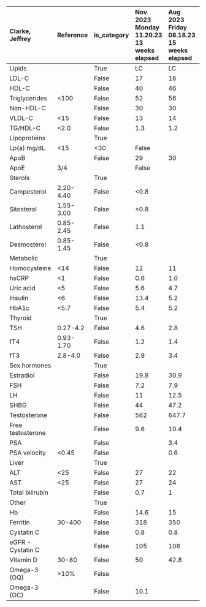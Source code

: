 | Clarke, Jeffrey   | Reference   | is_category   | <div class='header-content'>Nov<br><span class='year'>2023</span><div class='date_tip'>Monday<br>11.20.23<br>13 weeks elapsed</div></div>   | <div class='header-content'>Aug<br><span class='year'>2023</span><div class='date_tip'>Friday<br>08.18.23<br>15 weeks elapsed</div></div>   | <div class='header-content'>May<br><span class='year'>2023</span><div class='date_tip'>Thursday<br>05.04.23<br>22 weeks elapsed</div></div>   | <div class='header-content'>Nov<br><span class='year'>2022</span><div class='date_tip'>Wednesday<br>11.30.22<br>22 weeks elapsed</div></div>   | <div class='header-content'>Jun<br><span class='year'>2022</span><div class='date_tip'>Tuesday<br>06.28.22<br>20 weeks elapsed</div></div>   | <div class='header-content'>Feb<br><span class='year'>2022</span><div class='date_tip'>Tuesday<br>02.08.22<br>16 weeks elapsed</div></div>   | <div class='header-content'>Oct<br><span class='year'>2021</span><div class='date_tip'>Thursday<br>10.14.21<br>14 weeks elapsed</div></div>   | <div class='header-content'>Jul<br><span class='year'>2021</span><div class='date_tip'>Wednesday<br>07.07.21<br>Initial Draw</div></div>   |
|:------------------|:------------|:--------------|:--------------------------------------------------------------------------------------------------------------------------------------------|:--------------------------------------------------------------------------------------------------------------------------------------------|:----------------------------------------------------------------------------------------------------------------------------------------------|:-----------------------------------------------------------------------------------------------------------------------------------------------|:---------------------------------------------------------------------------------------------------------------------------------------------|:---------------------------------------------------------------------------------------------------------------------------------------------|:----------------------------------------------------------------------------------------------------------------------------------------------|:-------------------------------------------------------------------------------------------------------------------------------------------|
| Lipids            |             | True          | LC                                                                                                                                          | LC                                                                                                                                          | Lab                                                                                                                                           | BH                                                                                                                                             | BH                                                                                                                                           | BH                                                                                                                                           | BH                                                                                                                                            | BH                                                                                                                                         |
| LDL-C             |             | False         | 17                                                                                                                                          | 16                                                                                                                                          | 32                                                                                                                                            | 13                                                                                                                                             | 11                                                                                                                                           | 7                                                                                                                                            | 9                                                                                                                                             | 64                                                                                                                                         |
| HDL-C             |             | False         | 40                                                                                                                                          | 46                                                                                                                                          | 43                                                                                                                                            | 44                                                                                                                                             | 44                                                                                                                                           | 47                                                                                                                                           | 46                                                                                                                                            | 43                                                                                                                                         |
| Triglycerides     | <100        | False         | 52                                                                                                                                          | 56                                                                                                                                          | 51                                                                                                                                            | 47                                                                                                                                             | 42                                                                                                                                           | 36                                                                                                                                           | 40                                                                                                                                            | 74                                                                                                                                         |
| Non-HDL-C         |             | False         | 30                                                                                                                                          | 30                                                                                                                                          | 54                                                                                                                                            | 22                                                                                                                                             | 22                                                                                                                                           | 14                                                                                                                                           | 14                                                                                                                                            | 85                                                                                                                                         |
| VLDL-C            | <15         | False         | 13                                                                                                                                          | 14                                                                                                                                          | 22                                                                                                                                            | 9                                                                                                                                              | 11                                                                                                                                           | 7                                                                                                                                            | 5                                                                                                                                             | 21                                                                                                                                         |
| TG/HDL-C          | <2.0        | False         | 1.3                                                                                                                                         | 1.2                                                                                                                                         | 1.2                                                                                                                                           | 1.1                                                                                                                                            | 1.0                                                                                                                                          | 0.8                                                                                                                                          | 0.9                                                                                                                                           | 1.7                                                                                                                                        |
| Lipoproteins      |             | True          |                                                                                                                                             |                                                                                                                                             |                                                                                                                                               |                                                                                                                                                |                                                                                                                                              |                                                                                                                                              |                                                                                                                                               |                                                                                                                                            |
| Lp(a) mg/dL | <15 | <30         | False         |                                                                                                                                             |                                                                                                                                             |                                                                                                                                               |                                                                                                                                                |                                                                                                                                              |                                                                                                                                              |                                                                                                                                               | <15                                                                                                                                        |
| ApoB              |             | False         | 29                                                                                                                                          | 30                                                                                                                                          | 47                                                                                                                                            | 26                                                                                                                                             | 25                                                                                                                                           | 16                                                                                                                                           | 19                                                                                                                                            | 72                                                                                                                                         |
| ApoE | 3/4        |             | False         |                                                                                                                                             |                                                                                                                                             |                                                                                                                                               |                                                                                                                                                |                                                                                                                                              |                                                                                                                                              |                                                                                                                                               | 3/4                                                                                                                                        |
| Sterols           |             | True          |                                                                                                                                             |                                                                                                                                             |                                                                                                                                               |                                                                                                                                                |                                                                                                                                              |                                                                                                                                              |                                                                                                                                               |                                                                                                                                            |
| Campesterol       | 2.20-4.40   | False         | <0.8                                                                                                                                        |                                                                                                                                             | 0.9                                                                                                                                           | 0.8                                                                                                                                            | <0.8                                                                                                                                         | <0.8                                                                                                                                         | 0.8                                                                                                                                           | 1.4                                                                                                                                        |
| Sitosterol        | 1.55-3.00   | False         | <0.8                                                                                                                                        |                                                                                                                                             | 1                                                                                                                                             | 0.9                                                                                                                                            | 0.9                                                                                                                                          | 0.9                                                                                                                                          | 0.9                                                                                                                                           | 1.2                                                                                                                                        |
| Lathosterol       | 0.85-2.45   | False         | 1.1                                                                                                                                         |                                                                                                                                             | 1.2                                                                                                                                           | <0.8                                                                                                                                           | <0.8                                                                                                                                         | <0.8                                                                                                                                         | <0.8                                                                                                                                          | <0.8                                                                                                                                       |
| Desmosterol       | 0.85-1.45   | False         | <0.8                                                                                                                                        |                                                                                                                                             | <0.8                                                                                                                                          | <0.8                                                                                                                                           | <0.8                                                                                                                                         | <0.8                                                                                                                                         | <0.8                                                                                                                                          | 0.8                                                                                                                                        |
| Metabolic         |             | True          |                                                                                                                                             |                                                                                                                                             |                                                                                                                                               |                                                                                                                                                |                                                                                                                                              |                                                                                                                                              |                                                                                                                                               |                                                                                                                                            |
| Homocysteine      | <14         | False         | 12                                                                                                                                          | 11                                                                                                                                          | 7                                                                                                                                             | 6                                                                                                                                              | 8                                                                                                                                            | 8                                                                                                                                            | 11                                                                                                                                            | 12                                                                                                                                         |
| hsCRP             | <1          | False         | 0.6                                                                                                                                         | 1.0                                                                                                                                         | 0.6                                                                                                                                           | 0.8                                                                                                                                            | 2.6                                                                                                                                          | 0.7                                                                                                                                          | 0.5                                                                                                                                           | 0.8                                                                                                                                        |
| Uric acid         | <5          | False         | 5.6                                                                                                                                         | 4.7                                                                                                                                         | 5.7                                                                                                                                           | 5.4                                                                                                                                            | 5.1                                                                                                                                          | 5.2                                                                                                                                          | 6.7                                                                                                                                           | 6.4                                                                                                                                        |
| Insulin           | <6          | False         | 13.4                                                                                                                                        | 5.2                                                                                                                                         | 7                                                                                                                                             | 7                                                                                                                                              | 6                                                                                                                                            | 9                                                                                                                                            | 10                                                                                                                                            | 23                                                                                                                                         |
| HbA1c             | <5.7        | False         | 5.4                                                                                                                                         | 5.2                                                                                                                                         | 5.2                                                                                                                                           | 5.5                                                                                                                                            | 5.1                                                                                                                                          | 5.2                                                                                                                                          | 4.9                                                                                                                                           | 5.3                                                                                                                                        |
| Thyroid           |             | True          |                                                                                                                                             |                                                                                                                                             |                                                                                                                                               |                                                                                                                                                |                                                                                                                                              |                                                                                                                                              |                                                                                                                                               |                                                                                                                                            |
| TSH               | 0.27-4.2    | False         | 4.6                                                                                                                                         | 2.8                                                                                                                                         | 3.0                                                                                                                                           | 3.2                                                                                                                                            | 3.0                                                                                                                                          | 3.7                                                                                                                                          | 3.7                                                                                                                                           | 2.5                                                                                                                                        |
| fT4               | 0.93-1.70   | False         | 1.2                                                                                                                                         | 1.4                                                                                                                                         | 1.3                                                                                                                                           | 1.2                                                                                                                                            |                                                                                                                                              |                                                                                                                                              |                                                                                                                                               |                                                                                                                                            |
| fT3               | 2.8-4.0     | False         | 2.9                                                                                                                                         | 3.4                                                                                                                                         | 3.3                                                                                                                                           | 3.5                                                                                                                                            | 3.4                                                                                                                                          | 3.8                                                                                                                                          | 3.4                                                                                                                                           | 3.3                                                                                                                                        |
| Sex hormones      |             | True          |                                                                                                                                             |                                                                                                                                             |                                                                                                                                               |                                                                                                                                                |                                                                                                                                              |                                                                                                                                              |                                                                                                                                               |                                                                                                                                            |
| Estradiol         |             | False         | 19.8                                                                                                                                        | 30.9                                                                                                                                        | 25.8                                                                                                                                          | 34                                                                                                                                             | 25.7                                                                                                                                         | 27.4                                                                                                                                         | 25.3                                                                                                                                          | 31.5                                                                                                                                       |
| FSH               |             | False         | 7.2                                                                                                                                         | 7.9                                                                                                                                         | 7.8                                                                                                                                           | 7.4                                                                                                                                            | 8.4                                                                                                                                          | 7.7                                                                                                                                          | 8.6                                                                                                                                           | 9.8                                                                                                                                        |
| LH                |             | False         | 11                                                                                                                                          | 12.5                                                                                                                                        | 10.5                                                                                                                                          | 11.7                                                                                                                                           | 10.2                                                                                                                                         | 8                                                                                                                                            | 10.9                                                                                                                                          | 10.4                                                                                                                                       |
| SHBG              |             | False         | 44                                                                                                                                          | 47.2                                                                                                                                        | 47                                                                                                                                            | 42.1                                                                                                                                           | 51                                                                                                                                           | 54                                                                                                                                           | 65                                                                                                                                            | 55                                                                                                                                         |
| Testosterone      |             | False         | 562                                                                                                                                         | 647.7                                                                                                                                       | 667                                                                                                                                           | 692                                                                                                                                            | 655                                                                                                                                          | 851                                                                                                                                          | 799                                                                                                                                           | 725                                                                                                                                        |
| Free testosterone |             | False         | 9.6                                                                                                                                         | 10.4                                                                                                                                        | 11.0                                                                                                                                          | 12.0                                                                                                                                           | 9.7                                                                                                                                          | 13.2                                                                                                                                         | 10.8                                                                                                                                          | 10.7                                                                                                                                       |
| PSA               |             | False         |                                                                                                                                             | 3.4                                                                                                                                         |                                                                                                                                               | 2.6                                                                                                                                            | 2.3                                                                                                                                          |                                                                                                                                              |                                                                                                                                               | 2                                                                                                                                          |
| PSA velocity      | <0.45       | False         |                                                                                                                                             | 0.6                                                                                                                                         |                                                                                                                                               | 0.4                                                                                                                                            |                                                                                                                                              |                                                                                                                                              |                                                                                                                                               |                                                                                                                                            |
| Liver             |             | True          |                                                                                                                                             |                                                                                                                                             |                                                                                                                                               |                                                                                                                                                |                                                                                                                                              |                                                                                                                                              |                                                                                                                                               |                                                                                                                                            |
| ALT               | <25         | False         | 27                                                                                                                                          | 22                                                                                                                                          | 23                                                                                                                                            | 22                                                                                                                                             | 24                                                                                                                                           | 24                                                                                                                                           | 31                                                                                                                                            | 29                                                                                                                                         |
| AST               | <25         | False         | 27                                                                                                                                          | 24                                                                                                                                          | 22                                                                                                                                            | 24                                                                                                                                             | 23                                                                                                                                           | 23                                                                                                                                           | 25                                                                                                                                            | 25                                                                                                                                         |
| Total bilirubin   |             | False         | 0.7                                                                                                                                         | 1                                                                                                                                           | 0.9                                                                                                                                           | 1                                                                                                                                              | 1                                                                                                                                            | 1.1                                                                                                                                          | 1.2                                                                                                                                           | 0.9                                                                                                                                        |
| Other             |             | True          |                                                                                                                                             |                                                                                                                                             |                                                                                                                                               |                                                                                                                                                |                                                                                                                                              |                                                                                                                                              |                                                                                                                                               |                                                                                                                                            |
| Hb                |             | False         | 14.6                                                                                                                                        | 15                                                                                                                                          | 16.1                                                                                                                                          | 15.9                                                                                                                                           | 15.3                                                                                                                                         | 16.1                                                                                                                                         | 16.2                                                                                                                                          | 16.3                                                                                                                                       |
| Ferritin          | 30-400      | False         | 318                                                                                                                                         | 350                                                                                                                                         | 349                                                                                                                                           | 344                                                                                                                                            | 418                                                                                                                                          | 312                                                                                                                                          | 299                                                                                                                                           | 262                                                                                                                                        |
| Cystatin C        |             | False         | 0.8                                                                                                                                         | 0.8                                                                                                                                         | 0.8                                                                                                                                           | 0.8                                                                                                                                            | 0.8                                                                                                                                          | 0.9                                                                                                                                          | 0.8                                                                                                                                           | 0.9                                                                                                                                        |
| eGFR - Cystatin C |             | False         | 105                                                                                                                                         | 108                                                                                                                                         | 98                                                                                                                                            | 105                                                                                                                                            | 108                                                                                                                                          | 91                                                                                                                                           | 100                                                                                                                                           | 93                                                                                                                                         |
| Vitamin D         | 30-80       | False         | 50                                                                                                                                          | 42.8                                                                                                                                        | 45                                                                                                                                            | 65                                                                                                                                             | 78                                                                                                                                           | 60                                                                                                                                           | 67                                                                                                                                            | 42                                                                                                                                         |
| Omega-3 (OQ)      | >10%        | False         |                                                                                                                                             |                                                                                                                                             |                                                                                                                                               |                                                                                                                                                |                                                                                                                                              | 12.8                                                                                                                                         |                                                                                                                                               | 6                                                                                                                                          |
| Omega-3 (OC)      |             | False         | 10.1                                                                                                                                        |                                                                                                                                             |                                                                                                                                               |                                                                                                                                                |                                                                                                                                              |                                                                                                                                              |                                                                                                                                               |                                                                                                                                            |